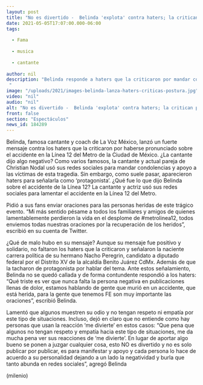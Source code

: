 ```yaml
---
layout: post
title: "No es divertido -  Belinda 'explota' contra haters; la critican por hablar de la tragedia de la Línea 12"
date: 2021-05-05T17:07:00.000-06:00
tags:
  
  - Fama
  
  - musica
  
  - cantante
  
author: nil
description: "Belinda responde a haters que la criticaron por mandar condolencia a las víctimas de la tragedia de la Línea 12 del Metro de la Ciudad de México.  "
image: "/uploads/2021/images-belinda-lanza-haters-criticas-postura.jpg"
video: "nil"
audio: "nil"
alt: "No es divertido -  Belinda 'explota' contra haters; la critican por hablar de la tragedia de la Línea 12"
front: false
section: "Espectáculos"
news_id: 184289
---
```


Belinda, famosa cantante y coach de La Voz México, lanzó un fuerte mensaje contra los haters que la criticaron por haberse pronunciado sobre el accidente en la Línea 12 del Metro de la Ciudad de México. ¿La cantante dijo algo negativo? Como varios famosos, la cantante y actual pareja de Christian Nodal usó sus redes sociales para mandar condolencias y apoyo a las víctimas de esta tragedia. Sin embargo, como suele pasar, aparecieron haters para señalarla como ‘protagonista’. ¿Qué fue lo que dijo Belinda sobre el accidente de la Línea 12? La cantante y actriz usó sus redes sociales para lamentar el accidente en la Línea 12 del Metro.

Pidió a sus fans enviar oraciones para las personas heridas de este trágico evento. “Mi más sentido pésame a todos los familiares y amigos de quienes lamentablemente perdieron la vida en el desplome de #metrolinea12, todos enviemos todas nuestras oraciones por la recuperación de los heridos”, escribió en su cuenta de Twitter. 

¿Qué de malo hubo en su mensaje? Aunque su mensaje fue positivo y solidario, no faltaron los haters que la criticaron y señalaron la naciente carrera política de su hermano Nacho Peregrin, candidato a diputado federal por el Distrito XV de la alcaldía Benito Juárez CdMx. Además de que la tacharon de protagonista por hablar del tema. Ante estos señalamiento, Belinda no se quedó callada y de forma contundente respondió a los haters: “Qué triste es ver que nunca falta la persona negativa en publicaciones llenas de dolor, estamos hablando de gente que murió en un accidente, que está herida, para la gente que tenemos FE son muy importante las oraciones”, escribió Belinda. 

Lamentó que algunos muestren su odio y no tengan respeto ni empatía por este tipo de situaciones. Incluso, dejó en claro que no entiende como hay personas que usan la reacción ‘me divierte’ en estos casos: “Que pena que algunos no tengan respeto y empatía hacia este tipo de situaciones, me da mucha pena ver sus reacciones de ‘me divierte’. En lugar de aportar algo bueno se ponen a juzgar cualquier cosa, esto NO es divertido y no es solo publicar por publicar, es para manifestar y apoyo y cada persona lo hace de acuerdo a su personalidad dejando a un lado la negatividad y burla que tanto abunda en redes sociales”, agregó Belinda 

(milenio)